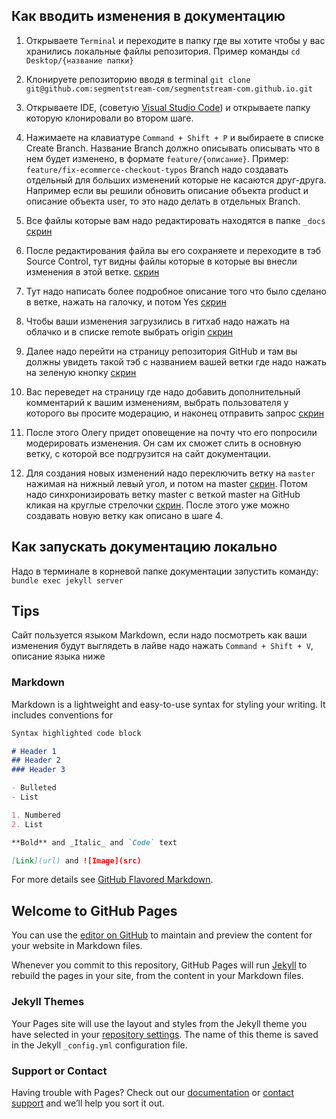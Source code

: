 

## Как вводить изменения в документацию

1. Открываете `Terminal` и переходите в папку где вы хотите чтобы у вас хранились локальные файлы репозитория. Пример команды `cd Desktop/{название папки}`

2. Клонируете репозиторию вводя в terminal `git clone git@github.com:segmentstream-com/segmentstream-com.github.io.git`

3. Открываете IDE, (советую [Visual Studio Code](https://code.visualstudio.com/)) и открываете папку которую клонировали во втором шаге.

4. Нажимаете на клавиатуре `Command + Shift + P` и выбираете в списке Create Branch.
Название Branch должно описывать описывать что в нем будет изменено, в формате `feature/{описание}`. Пример: `feature/fix-ecommerce-checkout-typos`
Branch надо создавать отдельный для больших изменений которые не касаются друг-друга.
Например если вы решили обновить описание объекта product и описание объекта user, то это надо делать в отдельных Branch.

5. Все файлы которые вам надо редактировать находятся в папке `_docs` [скрин](http://take.ms/BvXcF)

6. После редактирования файла вы его сохраняете и переходите в тэб Source Control, тут видны файлы которые в которые вы внесли изменения в этой ветке. [скрин](http://take.ms/PAkrD)

7. Тут надо написать более подробное описание того что было сделано в ветке, нажать на галочку, и потом Yes [скрин](http://take.ms/IpS7EB)

8. Чтобы ваши изменения загрузились в гитхаб надо нажать на облачко и в списке remote выбрать origin [скрин](http://take.ms/CrIGU)

9. Далее надо перейти на страницу репозитория GitHub и там вы должны увидеть такой тэб с названием вашей ветки где надо нажать на зеленую кнопку [скрин](http://take.ms/eUpUX)

10. Вас переведет на страницу где надо добавить дополнительный комментарий к вашим изменениям, выбрать пользователя у которого вы просите модерацию, и наконец отправить запрос [скрин](http://take.ms/QtxOT)

11. После этого Олегу придет оповещение на почту что его попросили модерировать изменения. Он сам их сможет слить в основную ветку, с которой все подгрузится на сайт документации.

12. Для создания новых изменений надо переключить ветку на `master` нажимая на нижный левый угол, и потом на master [скрин](http://take.ms/KYIsa). Потом надо синхронизировать ветку master с веткой master на GitHub кликая на круглые стрелочки [скрин](http://take.ms/1URHX). После этого уже можно создавать новую ветку как описано в шаге 4.

## Как запускать документацию локально

Надо в терминале в корневой папке документации запустить команду:
`bundle exec jekyll server`

## Tips

Сайт пользуется языком Markdown, если надо посмотреть как ваши изменения будут выглядеть в лайве надо нажать `Command + Shift + V`, описание языка ниже

### Markdown

Markdown is a lightweight and easy-to-use syntax for styling your writing. It includes conventions for

```markdown
Syntax highlighted code block

# Header 1
## Header 2
### Header 3

- Bulleted
- List

1. Numbered
2. List

**Bold** and _Italic_ and `Code` text

[Link](url) and ![Image](src)
```

For more details see [GitHub Flavored Markdown](https://guides.github.com/features/mastering-markdown/).

## Welcome to GitHub Pages

You can use the [editor on GitHub](https://github.com/segmentstream-com/segmentstream-com.github.io/edit/master/README.md) to maintain and preview the content for your website in Markdown files.

Whenever you commit to this repository, GitHub Pages will run [Jekyll](https://jekyllrb.com/) to rebuild the pages in your site, from the content in your Markdown files.

### Jekyll Themes

Your Pages site will use the layout and styles from the Jekyll theme you have selected in your [repository settings](https://github.com/segmentstream-com/segmentstream-com.github.io/settings). The name of this theme is saved in the Jekyll `_config.yml` configuration file.

### Support or Contact

Having trouble with Pages? Check out our [documentation](https://help.github.com/categories/github-pages-basics/) or [contact support](https://github.com/contact) and we’ll help you sort it out.
